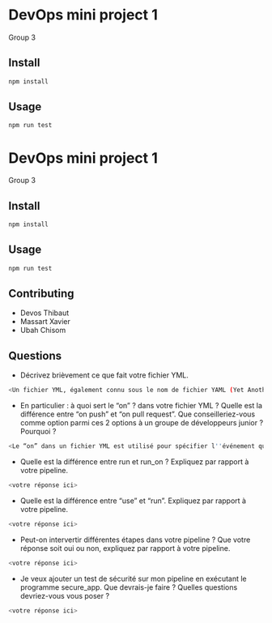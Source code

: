 # DevOps mini project 1

Group 3

## Install

```bash
npm install
```

## Usage

```bash
npm run test

```
# DevOps mini project 1

Group 3

## Install

```bash
npm install
```

## Usage

```bash
npm run test

```

## Contributing

- Devos Thibaut
- Massart Xavier
- Ubah Chisom


## Questions

- Décrivez brièvement ce que fait votre fichier YML.  
```bash
<Un fichier YML, également connu sous le nom de fichier YAML (Yet Another Markup Language), est un langage de sérialisation de données. Il est couramment utilisé pour écrire des fichiers de configuration pour divers outils tels que Kubernetes, Azure DevOps, GitHub Actions, etc.>

```
- En particulier : à quoi sert le “on” ? dans votre fichier YML ?  Quelle est la différence entre “on push” et “on pull request”. Que conseilleriez-vous comme option parmi ces 2 options à un groupe de développeurs junior ? Pourquoi ? 
```bash
<Le “on” dans un fichier YML est utilisé pour spécifier l''événement qui déclenchera l”exécution de l''action. Par exemple, “on push” ou “on pull request”. Un “on push” s''exécute lorsque vous poussez du code vers le dépôt. Tandis qu''un “on pull request” se déclenche lorsqu''une demande de pull request est créée. Pour un groupe de développeurs juniors, je conseillerais d''utiliser “on pull request”. Cela permettrait à au moins un membre du groupe de vérifier le code qui va être fusionné à la branche principale, évitant ainsi des conflits inutiles.>
```
- Quelle est la différence entre run et run_on ?  Expliquez par rapport à votre pipeline.  
```bash
<votre réponse ici>
```
- Quelle est la différence entre “use” et “run”. Expliquez par rapport à votre pipeline. 
```bash
<votre réponse ici>
```
- Peut-on intervertir différentes étapes dans votre pipeline ? Que votre réponse soit oui ou non, expliquez par rapport à votre pipeline. 
```bash
<votre réponse ici>
```
- Je veux ajouter un test de sécurité sur mon pipeline en exécutant le programme secure_app. Que devrais-je faire ?  Quelles questions devriez-vous vous poser ? 
```bash
<votre réponse ici>
```
